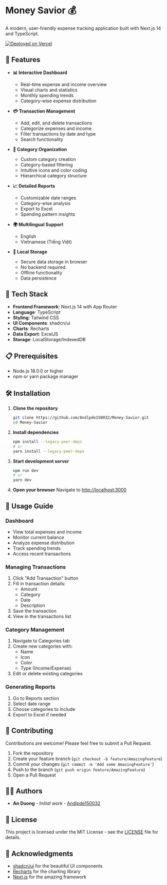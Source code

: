 # Money Savior 💰

A modern, user-friendly expense tracking application built with Next.js 14 and TypeScript.

[![Deployed on Vercel](https://img.shields.io/badge/Deployed%20on-Vercel-black)](https://v0-simple-expense-tracker-sandy.vercel.app/)

## 🌟 Features

- **📊 Interactive Dashboard**
  - Real-time expense and income overview
  - Visual charts and statistics
  - Monthly spending trends
  - Category-wise expense distribution

- **💳 Transaction Management**
  - Add, edit, and delete transactions
  - Categorize expenses and income
  - Filter transactions by date and type
  - Search functionality

- **📁 Category Organization**
  - Custom category creation
  - Category-based filtering
  - Intuitive icons and color coding
  - Hierarchical category structure

- **📈 Detailed Reports**
  - Customizable date ranges
  - Category-wise analysis
  - Export to Excel
  - Spending pattern insights

- **🌍 Multilingual Support**
  - English
  - Vietnamese (Tiếng Việt)

- **💾 Local Storage**
  - Secure data storage in browser
  - No backend required
  - Offline functionality
  - Data persistence

## 🚀 Tech Stack

- **Frontend Framework**: Next.js 14 with App Router
- **Language**: TypeScript
- **Styling**: Tailwind CSS
- **UI Components**: shadcn/ui
- **Charts**: Recharts
- **Data Export**: ExcelJS
- **Storage**: LocalStorage/IndexedDB

## 📋 Prerequisites

- Node.js 18.0.0 or higher
- npm or yarn package manager

## 🛠️ Installation

1. **Clone the repository**
   ```bash
   git clone https://github.com/Andlpde150032/Money-Savior.git
   cd Money-Savior
   ```

2. **Install dependencies**
   ```bash
   npm install --legacy-peer-deps
   # or
   yarn install --legacy-peer-deps
   ```

3. **Start development server**
   ```bash
   npm run dev
   # or
   yarn dev
   ```

4. **Open your browser**
   Navigate to [http://localhost:3000](http://localhost:3000)

## 📱 Usage Guide

### Dashboard
- View total expenses and income
- Monitor current balance
- Analyze expense distribution
- Track spending trends
- Access recent transactions

### Managing Transactions
1. Click "Add Transaction" button
2. Fill in transaction details:
   - Amount
   - Category
   - Date
   - Description
3. Save the transaction
4. View in the transactions list

### Category Management
1. Navigate to Categories tab
2. Create new categories with:
   - Name
   - Icon
   - Color
   - Type (Income/Expense)
3. Edit or delete existing categories

### Generating Reports
1. Go to Reports section
2. Select date range
3. Choose categories to include
4. Export to Excel if needed

## 🤝 Contributing

Contributions are welcome! Please feel free to submit a Pull Request.

1. Fork the repository
2. Create your feature branch (`git checkout -b feature/AmazingFeature`)
3. Commit your changes (`git commit -m 'Add some AmazingFeature'`)
4. Push to the branch (`git push origin feature/AmazingFeature`)
5. Open a Pull Request

## 👨‍💻 Authors

- **An Duong** - *Initial work* - [Andlpde150032](https://github.com/Andlpde150032)

## 📄 License

This project is licensed under the MIT License - see the [LICENSE](LICENSE) file for details.

## 🙏 Acknowledgments

- [shadcn/ui](https://ui.shadcn.com/) for the beautiful UI components
- [Recharts](https://recharts.org/) for the charting library
- [Next.js](https://nextjs.org/) for the amazing framework
